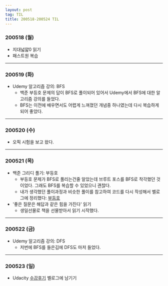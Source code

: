 ```yaml
---
layout: post
tag: TIL
title: 200518-200524 TIL
---
```

### 200518 (월)
- 지대넓얇0 읽기
- 패스트원 복습

---

### 200519 (화)
- Udemy 알고리즘 강의: BFS
  - 백준 부등호 문제의 답이 BFS로 풀이되어 있어서 Udemy에서 BFS에 대한 알고리즘 강의를 들었다.
  - BFS는 이전에 배우면서도 어렵게 느껴졌던 개념중 하나였는데 다시 복습하게되어 좋았다. 
  
---

### 200520 (수)
- 오픽 시험을 보고 왔다.

---

### 200521 (목)
- 백준 그리디 풀기: 부등호
  - 부등호 문제가 BFS로 풀리는건줄 알았는데 브루트 포스를 BFS로 착각했던 것이었다. 그래도 BFS를 복습할 수 있었으니 괜찮다.
  - 내가 생각했던 풀이과정과 비슷한 풀이를 참고하여 코드를 다시 작성해서 벨로그에 정리했다: [부등호](https://velog.io/@langssi/%EB%B0%B1%EC%A4%80-2529-%EB%B6%80%EB%93%B1%ED%98%B8)
- '좋은 질문은 해답과 같은 힘을 가진다' 읽기
  - 생일선물로 책을 선물받아서 읽기 시작했다.
  
---

### 200522 (금)
- Udemy 알고리즘 강의: DFS
  - 저번에 BFS를 들은김에 DFS도 마저 들었다.

---

### 200523 (일)
- Udacity [수강후기](https://velog.io/@langssi/Udacity-Full-Stack-Developer-%EC%88%98%EB%A3%8C-%ED%9B%84%EA%B8%B0) 벨로그에 남기기


